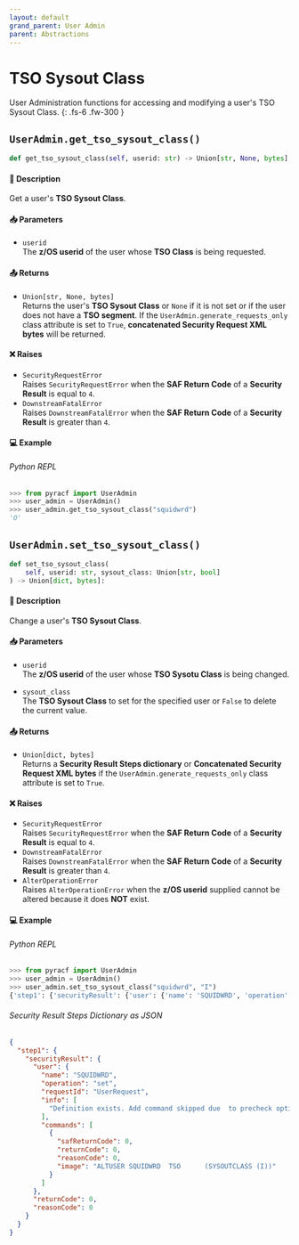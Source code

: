 ```yaml
---
layout: default
grand_parent: User Admin
parent: Abstractions
---
```


# TSO Sysout Class

User Administration functions for accessing and modifying a user's TSO Sysout Class. 
{: .fs-6 .fw-300 }

## `UserAdmin.get_tso_sysout_class()`

```python
def get_tso_sysout_class(self, userid: str) -> Union[str, None, bytes]:
```

#### 📄 Description

Get a user's **TSO Sysout Class**.

#### 📥 Parameters
* `userid`<br>
  The **z/OS userid** of the user whose **TSO  Class** is being requested.

#### 📤 Returns
* `Union[str, None, bytes]`<br>
  Returns the user's **TSO Sysout Class** or `None` if it is not set or if the user does not have a **TSO segment**. If the `UserAdmin.generate_requests_only` class attribute is set to `True`, **concatenated Security Request XML bytes** will be returned.

#### ❌ Raises
* `SecurityRequestError`<br>
  Raises `SecurityRequestError` when the **SAF Return Code** of a **Security Result** is equal to `4`.
* `DownstreamFatalError`<br>
  Raises `DownstreamFatalError` when the **SAF Return Code** of a **Security Result** is greater than `4`.

#### 💻 Example

###### Python REPL
```python
>>> from pyracf import UserAdmin
>>> user_admin = UserAdmin()
>>> user_admin.get_tso_sysout_class("squidwrd")
'O'
```

## `UserAdmin.set_tso_sysout_class()`

```python
def set_tso_sysout_class(
    self, userid: str, sysout_class: Union[str, bool]
) -> Union[dict, bytes]:
```

#### 📄 Description

Change a user's **TSO Sysout Class**.

#### 📥 Parameters
* `userid`<br>
  The **z/OS userid** of the user whose **TSO Sysotu Class** is being changed.

* `sysout_class`<br>
  The **TSO Sysout Class** to set for the specified user or `False` to delete the current value.

#### 📤 Returns
* `Union[dict, bytes]`<br>
  Returns a **Security Result Steps dictionary** or **Concatenated Security Request XML bytes** if the `UserAdmin.generate_requests_only` class attribute is set to `True`.

#### ❌ Raises
* `SecurityRequestError`<br>
  Raises `SecurityRequestError` when the **SAF Return Code** of a **Security Result** is equal to `4`.
* `DownstreamFatalError`<br>
  Raises `DownstreamFatalError` when the **SAF Return Code** of a **Security Result** is greater than `4`.
* `AlterOperationError`<br>
  Raises `AlterOperationError` when the **z/OS userid** supplied cannot be altered because it does **NOT** exist.

#### 💻 Example

###### Python REPL
```python
>>> from pyracf import UserAdmin
>>> user_admin = UserAdmin()
>>> user_admin.set_tso_sysout_class("squidwrd", "I")
{'step1': {'securityResult': {'user': {'name': 'SQUIDWRD', 'operation': 'set', 'requestId': 'UserRequest', 'info': ['Definition exists. Add command skipped due  to precheck option'], 'commands': [{'safReturnCode': 0, 'returnCode': 0, 'reasonCode': 0, 'image': 'ALTUSER SQUIDWRD  TSO      (SYSOUTCLASS (I))'}]}, 'returnCode': 0, 'reasonCode': 0, 'runningUserid': 'testuser'}}}
```

###### Security Result Steps Dictionary as JSON
```json
{
  "step1": {
    "securityResult": {
      "user": {
        "name": "SQUIDWRD",
        "operation": "set",
        "requestId": "UserRequest",
        "info": [
          "Definition exists. Add command skipped due  to precheck option"
        ],
        "commands": [
          {
            "safReturnCode": 0,
            "returnCode": 0,
            "reasonCode": 0,
            "image": "ALTUSER SQUIDWRD  TSO      (SYSOUTCLASS (I))"
          }
        ]
      },
      "returnCode": 0,
      "reasonCode": 0
    }
  }
}
```
